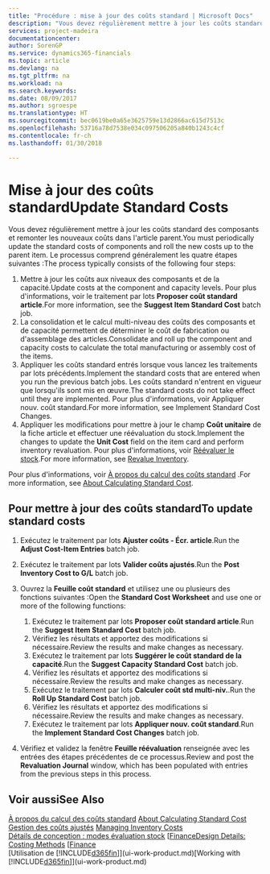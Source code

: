 ```yaml
---
title: "Procédure : mise à jour des coûts standard | Microsoft Docs"
description: "Vous devez régulièrement mettre à jour les coûts standard des composants et remonter les nouveaux coûts dans l'article parent."
services: project-madeira
documentationcenter: 
author: SorenGP
ms.service: dynamics365-financials
ms.topic: article
ms.devlang: na
ms.tgt_pltfrm: na
ms.workload: na
ms.search.keywords: 
ms.date: 08/09/2017
ms.author: sgroespe
ms.translationtype: HT
ms.sourcegitcommit: bec0619be0a65e3625759e13d2866ac615d7513c
ms.openlocfilehash: 53716a78d7538e034c097506205a840b1243c4cf
ms.contentlocale: fr-ch
ms.lasthandoff: 01/30/2018

---
```

# <a name="update-standard-costs"></a><span data-ttu-id="e54c6-103">Mise à jour des coûts standard</span><span class="sxs-lookup"><span data-stu-id="e54c6-103">Update Standard Costs</span></span>
<span data-ttu-id="e54c6-104">Vous devez régulièrement mettre à jour les coûts standard des composants et remonter les nouveaux coûts dans l'article parent.</span><span class="sxs-lookup"><span data-stu-id="e54c6-104">You must periodically update the standard costs of components and roll the new costs up to the parent item.</span></span> <span data-ttu-id="e54c6-105">Le processus comprend généralement les quatre étapes suivantes :</span><span class="sxs-lookup"><span data-stu-id="e54c6-105">The process typically consists of the following four steps:</span></span>  

1.  <span data-ttu-id="e54c6-106">Mettre à jour les coûts aux niveaux des composants et de la capacité.</span><span class="sxs-lookup"><span data-stu-id="e54c6-106">Update costs at the component and capacity levels.</span></span> <span data-ttu-id="e54c6-107">Pour plus d'informations, voir le traitement par lots **Proposer coût standard article**.</span><span class="sxs-lookup"><span data-stu-id="e54c6-107">For more information, see the **Suggest Item Standard Cost** batch job.</span></span>  
2.  <span data-ttu-id="e54c6-108">La consolidation et le calcul multi-niveau des coûts des composants et de capacité permettent de déterminer le coût de fabrication ou d'assemblage des articles.</span><span class="sxs-lookup"><span data-stu-id="e54c6-108">Consolidate and roll up the component and capacity costs to calculate the total manufacturing or assembly cost of the items.</span></span>  
3.  <span data-ttu-id="e54c6-109">Appliquer les coûts standard entrés lorsque vous lancez les traitements par lots précédents.</span><span class="sxs-lookup"><span data-stu-id="e54c6-109">Implement the standard costs that are entered when you run the previous batch jobs.</span></span> <span data-ttu-id="e54c6-110">Les coûts standard n'entrent en vigueur que lorsqu'ils sont mis en œuvre.</span><span class="sxs-lookup"><span data-stu-id="e54c6-110">The standard costs do not take effect until they are implemented.</span></span> <span data-ttu-id="e54c6-111">Pour plus d'informations, voir Appliquer nouv. coût standard.</span><span class="sxs-lookup"><span data-stu-id="e54c6-111">For more information, see Implement Standard Cost Changes.</span></span>  
4.  <span data-ttu-id="e54c6-112">Appliquer les modifications pour mettre à jour le champ **Coût unitaire** de la fiche article et effectuer une réévaluation du stock.</span><span class="sxs-lookup"><span data-stu-id="e54c6-112">Implement the changes to update the **Unit Cost** field on the item card and perform inventory revaluation.</span></span> <span data-ttu-id="e54c6-113">Pour plus d'informations, voir [Réévaluer le stock](inventory-how-revalue-inventory.md).</span><span class="sxs-lookup"><span data-stu-id="e54c6-113">For more information, see [Revalue Inventory](inventory-how-revalue-inventory.md).</span></span>  

<span data-ttu-id="e54c6-114">Pour plus d'informations, voir [À propos du calcul des coûts standard](finance-about-calculating-standard-cost.md) .</span><span class="sxs-lookup"><span data-stu-id="e54c6-114">For more information, see [About Calculating Standard Cost](finance-about-calculating-standard-cost.md).</span></span>  
## <a name="to-update-standard-costs"></a><span data-ttu-id="e54c6-115">Pour mettre à jour des coûts standard</span><span class="sxs-lookup"><span data-stu-id="e54c6-115">To update standard costs</span></span>  
1.  <span data-ttu-id="e54c6-116">Exécutez le traitement par lots **Ajuster coûts - Écr. article**.</span><span class="sxs-lookup"><span data-stu-id="e54c6-116">Run the **Adjust Cost-Item Entries** batch job.</span></span>  
2.  <span data-ttu-id="e54c6-117">Exécutez le traitement par lots **Valider coûts ajustés**.</span><span class="sxs-lookup"><span data-stu-id="e54c6-117">Run the **Post Inventory Cost to G/L** batch job.</span></span>  
3.  <span data-ttu-id="e54c6-118">Ouvrez la **Feuille coût standard** et utilisez une ou plusieurs des fonctions suivantes :</span><span class="sxs-lookup"><span data-stu-id="e54c6-118">Open the **Standard Cost Worksheet** and use one or more of the following functions:</span></span>  

    1.  <span data-ttu-id="e54c6-119">Exécutez le traitement par lots **Proposer coût standard article**.</span><span class="sxs-lookup"><span data-stu-id="e54c6-119">Run the **Suggest Item Standard Cost** batch job.</span></span>  
    2.  <span data-ttu-id="e54c6-120">Vérifiez les résultats et apportez des modifications si nécessaire.</span><span class="sxs-lookup"><span data-stu-id="e54c6-120">Review the results and make changes as necessary.</span></span>  
    3.  <span data-ttu-id="e54c6-121">Exécutez le traitement par lots **Suggérer le coût standard de la capacité**.</span><span class="sxs-lookup"><span data-stu-id="e54c6-121">Run the **Suggest Capacity Standard Cost** batch job.</span></span>  
    4.  <span data-ttu-id="e54c6-122">Vérifiez les résultats et apportez des modifications si nécessaire.</span><span class="sxs-lookup"><span data-stu-id="e54c6-122">Review the results and make changes as necessary.</span></span>
    5. <span data-ttu-id="e54c6-123">Exécutez le traitement par lots **Calculer coût std multi-niv.**.</span><span class="sxs-lookup"><span data-stu-id="e54c6-123">Run the **Roll Up Standard Cost** batch job.</span></span>
    6.  <span data-ttu-id="e54c6-124">Vérifiez les résultats et apportez des modifications si nécessaire.</span><span class="sxs-lookup"><span data-stu-id="e54c6-124">Review the results and make changes as necessary.</span></span>
    7.  <span data-ttu-id="e54c6-125">Exécutez le traitement par lots **Appliquer nouv. coût standard**.</span><span class="sxs-lookup"><span data-stu-id="e54c6-125">Run the **Implement Standard Cost Changes** batch job.</span></span>  
4.  <span data-ttu-id="e54c6-126">Vérifiez et validez la fenêtre **Feuille réévaluation** renseignée avec les entrées des étapes précédentes de ce processus.</span><span class="sxs-lookup"><span data-stu-id="e54c6-126">Review and post the **Revaluation Journal** window, which has been populated with entries from the previous steps in this process.</span></span>  

## <a name="see-also"></a><span data-ttu-id="e54c6-127">Voir aussi</span><span class="sxs-lookup"><span data-stu-id="e54c6-127">See Also</span></span>  
 <span data-ttu-id="e54c6-128">[À propos du calcul des coûts standard](finance-about-calculating-standard-cost.md) </span><span class="sxs-lookup"><span data-stu-id="e54c6-128">[About Calculating Standard Cost](finance-about-calculating-standard-cost.md) </span></span>  
 <span data-ttu-id="e54c6-129">[Gestion des coûts ajustés](finance-manage-inventory-costs.md) </span><span class="sxs-lookup"><span data-stu-id="e54c6-129">[Managing Inventory Costs](finance-manage-inventory-costs.md) </span></span>  
 <span data-ttu-id="e54c6-130">[Détails de conception : modes évaluation stock](design-details-costing-methods.md) [[Finance](finance.md)</span><span class="sxs-lookup"><span data-stu-id="e54c6-130">[Design Details: Costing Methods](design-details-costing-methods.md) [[Finance](finance.md)</span></span>  
 <span data-ttu-id="e54c6-131">[Utilisation de [!INCLUDE[d365fin](includes/d365fin_md.md)]](ui-work-product.md)</span><span class="sxs-lookup"><span data-stu-id="e54c6-131">[Working with [!INCLUDE[d365fin](includes/d365fin_md.md)]](ui-work-product.md)</span></span>  

